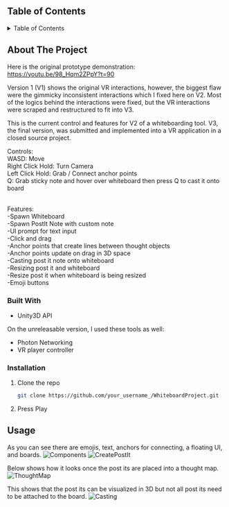 <!-- TABLE OF CONTENTS -->
## Table of Contents

<details>
  <summary>Table of Contents</summary>
  <ol>
    <li>
      <a href="#about-the-project">About The Project</a>
      <ul>
        <li><a href="#built-with">Built With</a></li>
      </ul>
    </li>
    <li>
      <ul>
        <li><a href="#installation">Installation</a></li>
      </ul>
    </li>
    <li><a href="#usage">Usage</a></li>
  </ol>
</details>


<!-- ABOUT THE PROJECT -->
## About The Project
Here is the original prototype demonstration:<br /> 
https://youtu.be/98_Hqm2ZPpY?t=90 <br />

Version 1 (V1) shows the original VR interactions, however, the biggest flaw were the gimmicky inconsistent interactions which I fixed here on V2. Most of the logics behind the interactions were fixed, but the VR interactions were scraped and restructured to fit into V3.<br />

This is the current control and features for V2 of a whiteboarding tool. V3, the final version, was submitted and implemented into a VR application in a closed source project. <br />

Controls:<br />
WASD: Move<br />
Right Click Hold: Turn Camera<br />
Left Click Hold: Grab / Connect anchor points<br />
Q: Grab sticky note and hover over whiteboard then press Q to cast it onto board<br />
<br />

Features:<br />
-Spawn Whiteboard<br />
-Spawn PostIt Note with custom note<br />
-UI prompt for text input<br />
-Click and drag<br />
-Anchor points that create lines between thought objects<br />
-Anchor points update on drag in 3D space<br />
-Casting post it note onto whiteboard<br />
-Resizing post it and whiteboard<br />
-Resize post it when whiteboard is being resized<br />
-Emoji buttons<br />


### Built With

* Unity3D API

On the unreleasable version, I used these tools as well:
* Photon Networking
* VR player controller

<!-- GETTING STARTED -->
### Installation

1. Clone the repo
   ```sh
   git clone https://github.com/your_username_/WhiteboardProject.git
   ```
2. Press Play
   

<!-- USAGE EXAMPLES -->
## Usage

As you can see there are emojis, text, anchors for connecting, a floating UI, and boards.
![Components](https://github.com/ryandaepark/WhiteboardProject/assets/57121651/39820255-bf61-490d-9bb3-12ed2558ef6a)
![CreatePostIt](https://github.com/ryandaepark/WhiteboardProject/assets/57121651/11493dc8-ed48-4085-af06-817c1f11182b)

Below shows how it looks once the post its are placed into a thought map. 
![ThoughtMap](https://github.com/ryandaepark/WhiteboardProject/assets/57121651/de158446-0aec-4ad4-8e88-1d9c7d026b60)

This shows that the post its can be visualized in 3D but not all post its need to be attached to the board. 
![Casting](https://github.com/ryandaepark/WhiteboardProject/assets/57121651/42d39db0-8480-4e16-bcef-97f34b0a44f6)



